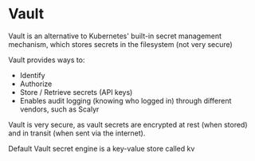 # Vault

Vault is an alternative to Kubernetes' built-in secret management mechanism, which stores secrets in the filesystem (not very secure)

Vault provides ways to:
- Identify
- Authorize
- Store / Retrieve secrets (API keys)
- Enables audit logging (knowing who logged in) through different vendors, such as Scalyr

Vault is very secure, as vault secrets are encrypted at rest (when stored) and in transit (when sent via the internet). 

Default Vault secret engine is a key-value store called kv


